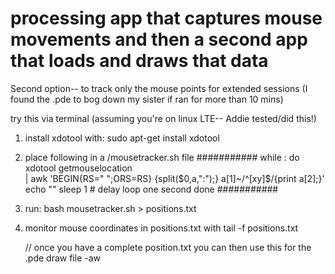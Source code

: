 #  processing app that captures mouse movements and then a second app that loads and draws that data


Second option-- to track only the mouse points for extended sessions (I found the .pde to bog down my sister if ran for more than 10 mins)

try this via terminal (assuming you're on linux LTE-- Addie tested/did this!)

1) install xdotool with:
   sudo apt-get install xdotool

2) place following in a /mousetracker.sh file
###########
while :
do
    xdotool getmouselocation \
   | awk 'BEGIN{RS=" ";ORS=RS} {split($0,a,":");} a[1]~/^[xy]$/{print a[2];}'
    echo ""
    sleep 1  # delay loop one second
done
###########

3) run:
    bash mousetracker.sh > positions.txt

4) monitor mouse coordinates in positions.txt with
    tail -f positions.txt
    
    
    // once you have a complete position.txt you can then use this for the .pde draw file -aw
